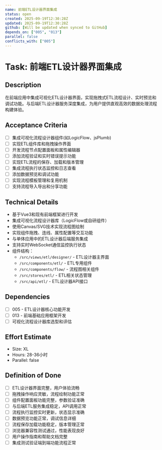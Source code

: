 ```yaml
---
name: 前端ETL设计器界面集成
status: open
created: 2025-09-19T12:30:28Z
updated: 2025-09-19T12:30:28Z
github: [Will be updated when synced to GitHub]
depends_on: ["005", "013"]
parallel: false
conflicts_with: ["005"]
---
```


# Task: 前端ETL设计器界面集成

## Description
在前端应用中集成可视化ETL设计器界面，实现拖拽式ETL流程设计、实时预览和调试功能。与后端ETL设计器服务深度集成，为用户提供直观高效的数据处理流程构建体验。

## Acceptance Criteria
- [ ] 集成可视化流程设计器组件(如LogicFlow、jsPlumb)
- [ ] 实现ETL组件库和拖拽操作界面
- [ ] 开发流程节点配置面板和属性编辑器
- [ ] 添加流程验证和实时错误提示功能
- [ ] 实现ETL流程的保存、加载和版本管理
- [ ] 集成流程执行状态监控和日志查看
- [ ] 添加数据预览和调试功能
- [ ] 实现流程模板管理和复用机制
- [ ] 支持流程导入导出和分享功能

## Technical Details
- 基于Vue3和现有前端框架进行开发
- 集成可视化流程设计器库（LogicFlow或自研组件）
- 使用Canvas/SVG技术实现流程图绘制
- 实现组件拖拽、连线、属性配置等交互功能
- 与单体应用中的ETL设计器后端服务集成
- 支持实时WebSocket通信监控执行状态
- 组件结构：
  - `/src/views/etl/designer/` - ETL设计器主界面
  - `/src/components/etl/` - ETL专用组件
  - `/src/components/flow/` - 流程图相关组件
  - `/src/stores/etl/` - ETL相关状态管理
  - `/src/api/etl/` - ETL设计器API接口

## Dependencies
- [ ] 005 - ETL设计器核心功能开发
- [ ] 013 - 前端基础应用框架开发
- [ ] 可视化流程设计器库选型和评估

## Effort Estimate
- Size: XL
- Hours: 28-36小时
- Parallel: false

## Definition of Done
- [ ] ETL设计器界面完整，用户体验流畅
- [ ] 拖拽操作响应灵敏，流程绘制功能正常
- [ ] 组件配置面板功能完整，参数验证准确
- [ ] 与后端ETL服务集成稳定，API调用正常
- [ ] 流程执行监控实时更新，状态显示准确
- [ ] 数据预览功能正常，调试信息详细
- [ ] 流程保存加载功能稳定，版本管理正常
- [ ] 浏览器兼容性测试通过，性能表现良好
- [ ] 用户操作指南和帮助文档完整
- [ ] 集成测试验证端到端功能流程正常